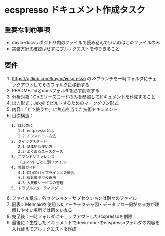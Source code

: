 # ecspresso ドキュメント作成タスク

## 重要な制約事項

- devin-docsリポジトリ内のファイルで読み込んでいいのはこのファイルのみ
- 実装方針の確認はせずにプルリクエストを作りきること

## 要件

1. https://github.com/kayac/ecspresso のv2ブランチを一時フォルダにチェックアウトしてそのフォルダに移動する
2. README.mdとdocsフォルダを必ず削除する
4. 分析対象：Goのソースコードのみを参照してドキュメントを作成すること
5. 出力形式：Jekyllでビルドするためのマークダウン形式
6. 内容：「どう使うか」に焦点を当てた技術ドキュメント
7. 目次構造：

```
   1. はじめに
      1.1 ecspressoとは
      1.2 インストール方法
   2. クイックスタート
      2.1 基本的な使い方
      2.2 よくあるユースケース
   3. コマンドリファレンス
      （コマンドごとに別ファイル）
   4. 実践ガイド
      4.1 CI/CDパイプラインとの統合
      4.2 複数環境での運用
      4.3 大規模サービスの管理
   5. トラブルシューティング
```

6. ファイル構成：各セクション・サブセクションは別々のファイル
7. 図表：Mermaidを使用したアーキテクチャ図・データフロー図がある方が理解しやすい場所では図をいれる
8. 完了後：一時フォルダにチェックアウトしたecspressoを削除
9. 最後に：生成したドキュメントでdevin-docsのecspressoフォルダの内容を入れ替えてプルリクエストを作成
